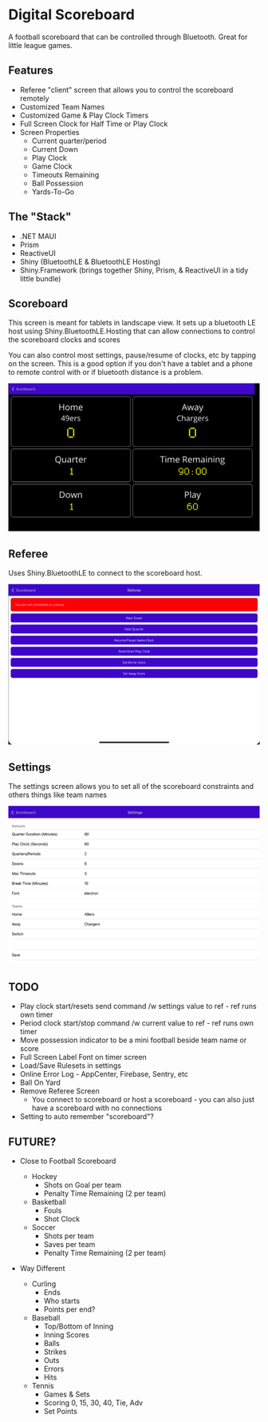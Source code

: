 # Digital Scoreboard

A football scoreboard that can be controlled through Bluetooth.  Great for little league games.

## Features
* Referee "client" screen that allows you to control the scoreboard remotely
* Customized Team Names
* Customized Game & Play Clock Timers
* Full Screen Clock for Half Time or Play Clock
* Screen Properties
    * Current quarter/period
    * Current Down
    * Play Clock
    * Game Clock
    * Timeouts Remaining
    * Ball Possession
    * Yards-To-Go

## The "Stack"

* .NET MAUI
* Prism
* ReactiveUI
* Shiny (BluetoothLE & BluetoothLE Hosting)
* Shiny.Framework (brings together Shiny, Prism, & ReactiveUI in a tidy little bundle)

## Scoreboard
This screen is meant for tablets in landscape view.  It sets up a bluetooth LE host using Shiny.BluetoothLE.Hosting that can allow connections to control the scoreboard clocks and scores

You can also control most settings, pause/resume of clocks, etc by tapping on the screen.  This is a good option if you don't have a tablet and a phone to remote control with or if bluetooth distance is a problem.

<img src="scoreboard.png" />

## Referee

Uses Shiny.BluetoothLE to connect to the scoreboard host.

<img src="referee.png" />

## Settings

The settings screen allows you to set all of the scoreboard constraints and others things like team names

<img src="settings.png" />

## TODO

* Play clock start/resets send command /w settings value to ref - ref runs own timer
* Period clock start/stop command /w current value to ref - ref runs own timer
* Move possession indicator to be a mini football beside team name or score
* Full Screen Label Font on timer screen
* Load/Save Rulesets in settings
* Online Error Log - AppCenter, Firebase, Sentry, etc
* Ball On Yard
* Remove Referee Screen
    * You connect to scoreboard or host a scoreboard - you can also just have a scoreboard with no connections
* Setting to auto remember "scoreboard"?

## FUTURE?

* Close to Football Scoreboard
    * Hockey
        * Shots on Goal per team 
        * Penalty Time Remaining (2 per team)
    * Basketball
        * Fouls
        * Shot Clock
    * Soccer
        * Shots per team
        * Saves per team
        * Penalty Time Remaining (2 per team)

* Way Different
    * Curling
        * Ends
        * Who starts
        * Points per end?
    * Baseball
        * Top/Bottom of Inning
        * Inning Scores
        * Balls
        * Strikes
        * Outs
        * Errors
        * Hits
    * Tennis
        * Games & Sets
        * Scoring 0, 15, 30, 40, Tie, Adv
        * Set Points